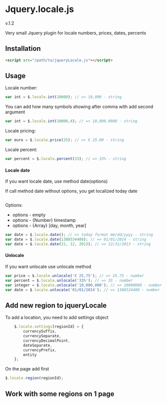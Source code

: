 Jquery.locale.js
========
v.1.2

Very small Jquery plugin for locale numbers, prices, dates, percents


## Installation

```html
<script src="/path/to/jqueryLocale.js"></script>
```


## Usage

Locale number:

```javascript
var int = $.locale.int(10000); // => 10,000 - string
```
You can add how many symbols showing after comma with add second argument

```javascript
var int = $.locale.int(10000,4); // => 10,000.0000 - string
```

Locale pricing:

```javascript
var euro = $.locale.price(25); // => € 25.00 - string
```

Locale percent:

```javascript
var percent = $.locale.percent(33); // => 33% - string
```


#### Locale date

If you want locale date, use method date(options)

If call method date without options, you get localized today date

```javascript

```

Options:
* options - empty
* options - {Number} timestamp
* options - {Array} [day, month, year]

```javascript
var date = $.locale.date(); // => today format mm/dd/yyyy - string
var date = $.locale.date(1388534400); // => 01/01/2014 - string
var date = $.locale.date(31, 12, 2013); // => 12/31/2013 - string
```


#### Unlocale

If you want unlocale use unlocale method

```javascript
var price = $.locale.unlocale('€ 25,75'); // => 25.75 - number
var percent = $.locale.unlocale('33%'); // => 33 - number
var integer = $.locale.unlocale('10,000,000'); // => 10000000 - number
var date = $.locale.unlocale('01/01/2014'); // => 1388534400 - number
```


## Add new region to jqueryLocale
To add a location, you need to add settings object

```javascript
    $.locale.settings[regionId] = {
        currencySuffix,
        currencySeparate,
        currencyDecimalPoint,
        dateSeparate,
        currencyPrefix,
        entity
    };
```

On the page add first
```javascript
$.locale.region(regionId);

```

## Work with some regions on 1 page

